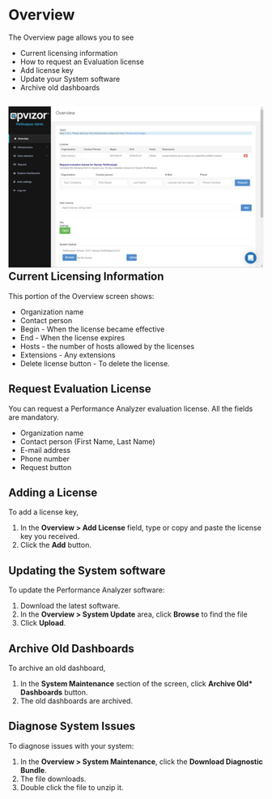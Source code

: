 # Overview

The Overview page allows you to see

  - Current licensing information
  - How to request an Evaluation license
  - Add license key
  - Update your System software
  - Archive old
dashboards

## ![](attachments/83855709/898629684.png?height=400)Current Licensing Information

This portion of the Overview screen shows:

  - Organization name
  - Contact person
  - Begin - When the license became effective
  - End - When the license expires
  - Hosts - the number of hosts allowed by the licenses
  - Extensions - Any extensions
  - Delete license button - To delete the license.

## Request Evaluation License

You can request a Performance Analyzer evaluation license. All the
fields are mandatory.

  - Organization name
  - Contact person (First Name, Last Name)
  - E-mail address
  - Phone number
  - Request button

## Adding a License

To add a license key,

1.  In the **Overview \> Add License** field, type or copy and paste the
    license key you received. 
2.  Click the **Add** button.

## Updating the System software

To update the Performance Analyzer software:

1.  Download the latest software.
2.  In the **Overview \> System Update** area, click **Browse** to find
    the file
3.  Click **Upload**.

## Archive Old Dashboards

To archive an old dashboard,

1.  In the **System Maintenance** section of the screen, click **Archive
    Old\* Dashboards** button.
2.  The old dashboards are archived.

## Diagnose System Issues

To diagnose issues with your system:

1.  In the **Overview \> System Maintenance**, click the **Download
    Diagnostic Bundle**.
2.  The file downloads.
3.  Double click the file to unzip it.

